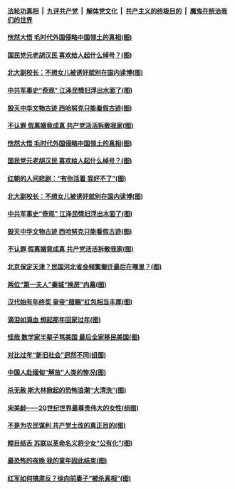 

####  [法轮功真相](../../../../basic/blob/master/README.md?t=02141931) &nbsp;|&nbsp; [九评共产党](../../../../9ping.md/blob/master/README.md?t=02141931) &nbsp;|&nbsp; [解体党文化](../../../../jtdwh.md/blob/master/README.md?t=02141931)  &nbsp;|&nbsp; [共产主义的终极目的](../../../../gczydzjmd.md/blob/master/README.md?t=02141931) &nbsp;|&nbsp; [魔鬼在统治我们的世界](../../../../mgztzwmdsj.md/blob/master/README.md?t=02141931) 

#### [恍然大悟 毛时代外国侵略中国领土的真相(图)](../pages/p6/960692.md?t=02141931) 

#### [国民党元老胡汉民 喜欢给人起什么绰号？(图)](../pages/p6/961691.md?t=02141931) 

#### [北大副校长：不想女儿被诱奸就别在国内读博(图)](../pages/p6/958953.md?t=02141931) 

#### [中共军事史“奇观” 江泽民情妇浮出水面了(图)](../pages/p6/961128.md?t=02141931) 

#### [毁灭中华文物古迹 西哈努克只能看假古迹(图)](../pages/p6/961689.md?t=02141931) 

#### [不认罪 假离婚竟成真 共产党活活拆散我家(图)](../pages/p6/961108.md?t=02141931) 

#### [恍然大悟 毛时代外国侵略中国领土的真相(图)](../pages/p6/960692.md?t=02141931) 

#### [国民党元老胡汉民 喜欢给人起什么绰号？(图)](../pages/p6/961691.md?t=02141931) 

#### [红朝的人间悲剧：“有你活着 我好不了”(图)](../pages/p6/961410.md?t=02141931) 

#### [北大副校长：不想女儿被诱奸就别在国内读博(图)](../pages/p6/958953.md?t=02141931) 

#### [中共军事史“奇观” 江泽民情妇浮出水面了(图)](../pages/p6/961128.md?t=02141931) 

#### [毁灭中华文物古迹 西哈努克只能看假古迹(图)](../pages/p6/961689.md?t=02141931) 

#### [不认罪 假离婚竟成真 共产党活活拆散我家(图)](../pages/p6/961108.md?t=02141931) 

#### [北京保定天津？民国河北省会频繁搬迁最后在哪里？(图)](../pages/p6/961690.md?t=02141931) 

#### [两位“第一夫人”秦城“换房”内幕(图)](../pages/p6/961029.md?t=02141931) 

#### [汉代始有年终奖 皇帝“腊赐”红包相当丰厚(图)](../pages/p6/961688.md?t=02141931) 

#### [滴泪如滴血 想起那年回家过年(图)](../pages/p6/960727.md?t=02141931) 

#### [怪哉 数学家半辈子骂美国 最后全家移民美国(图)](../pages/p6/961116.md?t=02141931) 

#### [对比过年“新旧社会”迥然不同(组图)](../pages/p6/961323.md?t=02141931) 

#### [中国人赴缅甸“解放”人类的惨况(图)](../pages/p6/961794.md?t=02141931) 

#### [杀无赦 斯大林掀起的恐怖浪潮“大清洗”(图)](../pages/p6/961172.md?t=02141931) 

#### [宋美龄——20世纪世界最尊贵伟大的女性(组图)](../pages/p6/961322.md?t=02141931) 

#### [不是为农民谋利 共产党土改的真正目的(图)](../pages/p6/961409.md?t=02141931) 

#### [瞠目结舌 苏联以革命名义将少女“公有化”(图)](../pages/p6/961106.md?t=02141931) 

#### [最恐怖的夜晚 我的童年因此结束(图)](../pages/p6/961651.md?t=02141931) 

#### [红军如何搞肃反？徐向前妻子“被杀真相”(图)](../pages/p6/960689.md?t=02141931) 

